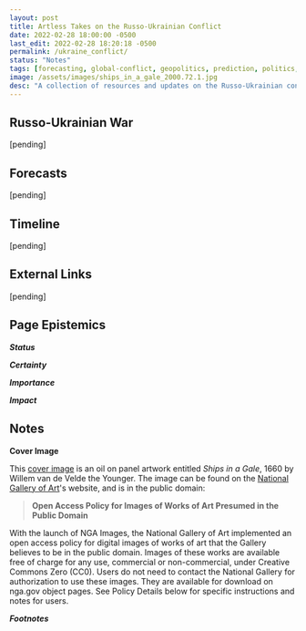 ```yaml
---
layout: post
title: Artless Takes on the Russo-Ukrainian Conflict
date: 2022-02-28 18:00:00 -0500
last_edit: 2022-02-28 18:20:18 -0500
permalink: /ukraine_conflict/
status: "Notes"
tags: [forecasting, global-conflict, geopolitics, prediction, politics, economics]
image: /assets/images/ships_in_a_gale_2000.72.1.jpg
desc: "A collection of resources and updates on the Russo-Ukrainian conflict, including my personal takes and forecasts; the term \"artless\" is employed in this post's title since my interest in this conflict is recent (which means that I am still rapidly trying to catch up on the history of the subject) and my perspectives lack important cultural context (I've never been to Ukraine, have never spoken to a sample of Ukrainians, have no connections to the politicians involved, and my takes on the subject are only informed by what I've read or seen on the Internet)"
---
```



## Russo-Ukrainian War

[pending]

## Forecasts

[pending]

## Timeline

[pending]

## External Links

[pending]

## Page Epistemics

___Status___

___Certainty___

___Importance___

___Impact___

## Notes

__Cover Image__

This [cover image](https://www.nga.gov/collection/art-object-page.112264.html) is an oil on panel artwork entitled _Ships in a Gale_, 1660 by Willem van de Velde the Younger. The image can be found on the [National Gallery of Art](https://www.nga.gov/collection-search-result.html?sortOrder=DEFAULT&artobj_downloadable=Image_download_available&pageNumber=1&lastFacet=artobj_downloadable)'s website, and is in the public domain:
> __Open Access Policy for Images of Works of Art Presumed in the Public Domain__
>
With the launch of NGA Images, the National Gallery of Art implemented an open access policy for digital images of works of art that the Gallery believes to be in the public domain. Images of these works are available free of charge for any use, commercial or non-commercial, under Creative Commons Zero (CC0). Users do not need to contact the National Gallery for authorization to use these images. They are available for download on nga.gov object pages. See Policy Details below for specific instructions and notes for users.

___Footnotes___

[^1]: I currently don't know which categories fall under the Status tag on his website, and can only remember seeing "draft" and "notes" for Status on some posts.
